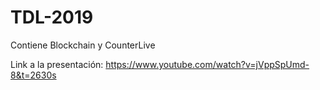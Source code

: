 # TDL-2019

Contiene Blockchain y CounterLive

Link a la presentación:
https://www.youtube.com/watch?v=jVppSpUmd-8&t=2630s
